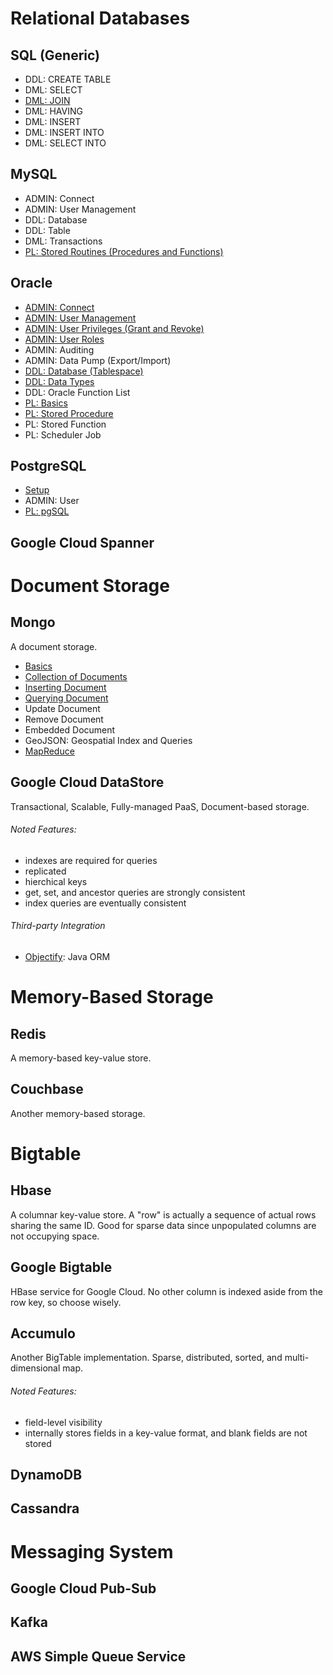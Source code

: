 # Relational Databases

## SQL (Generic)
* DDL: CREATE TABLE
* DML: SELECT
* [DML: JOIN](Generic/JOIN.md)
* DML: HAVING
* DML: INSERT
* DML: INSERT INTO
* DML: SELECT INTO

## MySQL
* ADMIN: Connect
* ADMIN: User Management
* DDL: Database
* DDL: Table
* DML: Transactions
* [PL: Stored Routines (Procedures and Functions)](MySQL/PLStoredRoutines.md)

## Oracle
* [ADMIN: Connect](Oracle/ADMINConnect.md)
* [ADMIN: User Management](Oracle/ADMINUserManagement.md)
* [ADMIN: User Privileges (Grant and Revoke)](Oracle/ADMINUserPrivileges.md)
* [ADMIN: User Roles](Oracle/ADMINUserRoles.md)
* ADMIN: Auditing
* ADMIN: Data Pump (Export/Import)
* [DDL: Database (Tablespace)](Oracle/DDLDatabase.md)
* [DDL: Data Types](Oracle/DDLDataTypes.md)
* DDL: Oracle Function List
* [PL: Basics](Oracle/PLBasics.md)
* [PL: Stored Procedure](Oracle/PLStoredProcedure.md)
* PL: Stored Function
* PL: Scheduler Job

## PostgreSQL
* [Setup](PostgreSQL/Setup.md)
* ADMIN: User
* [PL: pgSQL](http://www.postgresql.org/docs/current/static/plpgsql.html)

## Google Cloud Spanner

# Document Storage

## Mongo
A document storage.

* [Basics](MongoDB/Basics.md)
* [Collection of Documents](MongoDB/Collections.md)
* [Inserting Document](MongoDB/InsertingData.md)
* [Querying Document](MongoDB/QueryingData.md)
* Update Document
* Remove Document
* Embedded Document
* GeoJSON: Geospatial Index and Queries
* [MapReduce](MongoDB/MapReduce.md)

## Google Cloud DataStore
Transactional, Scalable, Fully-managed PaaS, Document-based storage.
###### Noted Features:
- indexes are required for queries
- replicated
- hierchical keys
- get, set, and ancestor queries are strongly consistent
- index queries are eventually consistent
###### Third-party Integration
- [Objectify](https://github.com/objectify/objectify): Java ORM 

# Memory-Based Storage
## Redis
A memory-based key-value store.

## Couchbase
Another memory-based storage.

# Bigtable

## Hbase
A columnar key-value store. A "row" is actually a sequence of actual rows sharing the same ID. Good for sparse data since unpopulated columns are not occupying space. 

## Google Bigtable
HBase service for Google Cloud. No other column is indexed aside from the row key, so choose wisely.

## Accumulo
Another BigTable implementation. Sparse, distributed, sorted, and multi-dimensional map.
###### Noted Features:
- field-level visibility
- internally stores fields in a key-value format, and blank fields are not stored

## DynamoDB

## Cassandra

# Messaging System

## Google Cloud Pub-Sub

## Kafka

## AWS Simple Queue Service




